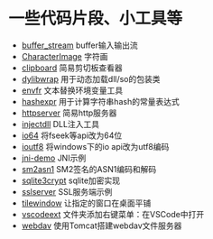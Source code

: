 # 一些代码片段、小工具等

- [buffer_stream](https://github.com/churuxu/codesnippets/tree/master/buffer_stream)  buffer输入输出流 
- [CharacterImage](https://github.com/churuxu/codesnippets/tree/master/CharacterImage)  字符画 
- [clipboard](https://github.com/churuxu/codesnippets/tree/master/clipboard)  简易剪切板查看器 
- [dylibwrap](https://github.com/churuxu/codesnippets/tree/master/dylibwrap)  用于动态加载dll/so的包装类 
- [envfr](https://github.com/churuxu/codesnippets/tree/master/envfr)  文本替换环境变量工具 
- [hashexpr](https://github.com/churuxu/codesnippets/tree/master/hashexpr)  用于计算字符串hash的常量表达式 
- [httpserver](https://github.com/churuxu/codesnippets/tree/master/httpserver)  简易http服务器 
- [injectdll](https://github.com/churuxu/codesnippets/tree/master/injectdll)  DLL注入工具 
- [io64](https://github.com/churuxu/codesnippets/tree/master/io64)  将fseek等api改为64位 
- [ioutf8](https://github.com/churuxu/codesnippets/tree/master/ioutf8)  将windows下的io api改为utf8编码 
- [jni-demo](https://github.com/churuxu/codesnippets/tree/master/jni-demo) JNI示例 
- [sm2asn1](https://github.com/churuxu/codesnippets/tree/master/sm2asn1)  SM2签名的ASN1编码和解码 
- [sqlite3crypt](https://github.com/churuxu/codesnippets/tree/master/sqlite3crypt)  sqlite加密实现 
- [sslserver](https://github.com/churuxu/codesnippets/tree/master/sslserver)  SSL服务端示例 
- [tilewindow](https://github.com/churuxu/codesnippets/tree/master/tilewindow)  让指定的窗口在桌面平铺 
- [vscodeext](https://github.com/churuxu/codesnippets/tree/master/vscodeext)  文件夹添加右键菜单：在VSCode中打开 
- [webdav](https://github.com/churuxu/codesnippets/tree/master/webdav) 使用Tomcat搭建webdav文件服务器 

